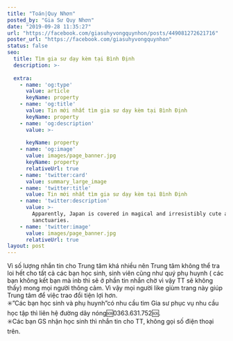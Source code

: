 ```yaml
---
title: "Toán|Quy Nhơn"
posted_by: "Gia Sư Quy Nhơn"
date: "2019-09-28 11:35:27"
url: "https://facebook.com/giasuhyvongquynhon/posts/449081272621716"
poster_url: "https://facebook.com/giasuhyvongquynhon"
status: false
seo:
  title: Tìm gia sư dạy kèm tại Bình Định
  description: >-
    
  extra:
    - name: 'og:type'
      value: article
      keyName: property
    - name: 'og:title'
      value: Tin mới nhất tìm gia sư dạy kèm tại Bình Định
      keyName: property
    - name: 'og:description'
      value: >-
        
      keyName: property
    - name: 'og:image'
      value: images/page_banner.jpg
      keyName: property
      relativeUrl: true
    - name: 'twitter:card'
      value: summary_large_image
    - name: 'twitter:title'
      value: Tin mới nhất tìm gia sư dạy kèm tại Bình Định
    - name: 'twitter:description'
      value: >-
        Apparently, Japan is covered in magical and irresistibly cute animal
        sanctuaries.
    - name: 'twitter:image'
      value: images/page_banner.jpg
      relativeUrl: true
layout: post
---
```

Vì số lượng nhắn tin cho Trung tâm khá nhiều nên Trung tâm không thể tra loi hết cho tất cả các bạn học sinh, sinh viên cũng như quý phụ huynh ( các bạn không kết bạn mà inb thì sẽ ở phần tin nhắn chờ vì vậy TT sẽ không thấy) mong mọi người thông cảm. Vì vậy mọi người like giùm trang này giúp Trung tâm để việc trao đổi tiện lợi hơn.<br>✳️”Các bạn học sinh và phụ huynh”có nhu cầu tìm Gia sư phục vụ nhu cầu học tập thì liên hệ đường dây nóng🆘0363.631.752🆘.<br>✳️Các bạn GS nhận học sinh thì nhắn tin cho TT, không gọi số điện thoại trên.
